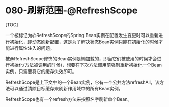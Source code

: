 # 080-刷新范围-@RefreshScope

[TOC]

一个被标记为@RefreshScope的Spring Bean实例在配置发生变更时可以重新进行初始化，即动态刷新配置，这是为了解决状态Bean实例只能在初始化的时候才能进行属性注入的问题。

被@RefreshScope修饰的Bean实例是懒加载的，即当它们被使用的时候才会进行初始化(方法被调用的时候)，想要在下次方法调用前强制重新初始化一个Bean实例，只需要将它的缓存失效即可。

RefreshScope是上下文中的一个Bean实例，它有一个公共方法refreshAll，该方法可以通过清除目标缓存来刷新作用域中的所有Bean实例。

RefreshScope也有一个refresh方法来按照名字刷新单个Bean。